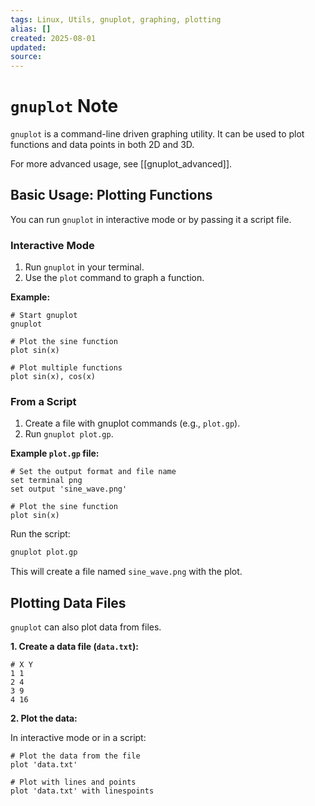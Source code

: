 ```yaml
---
tags: Linux, Utils, gnuplot, graphing, plotting
alias: []
created: 2025-08-01
updated:
source:
---
```


# `gnuplot` Note

`gnuplot` is a command-line driven graphing utility. It can be used to plot functions and data points in both 2D and 3D.

For more advanced usage, see [[gnuplot_advanced]].

## Basic Usage: Plotting Functions

You can run `gnuplot` in interactive mode or by passing it a script file.

### Interactive Mode

1.  Run `gnuplot` in your terminal.
2.  Use the `plot` command to graph a function.

**Example:**
```gnuplot
# Start gnuplot
gnuplot

# Plot the sine function
plot sin(x)

# Plot multiple functions
plot sin(x), cos(x)
```

### From a Script

1.  Create a file with gnuplot commands (e.g., `plot.gp`).
2.  Run `gnuplot plot.gp`.

**Example `plot.gp` file:**
```gnuplot
# Set the output format and file name
set terminal png
set output 'sine_wave.png'

# Plot the sine function
plot sin(x)
```

Run the script:
```bash
gnuplot plot.gp
```
This will create a file named `sine_wave.png` with the plot.

## Plotting Data Files

`gnuplot` can also plot data from files.

**1. Create a data file (`data.txt`):**
```
# X Y
1 1
2 4
3 9
4 16
```

**2. Plot the data:**

In interactive mode or in a script:
```gnuplot
# Plot the data from the file
plot 'data.txt'

# Plot with lines and points
plot 'data.txt' with linespoints
```
